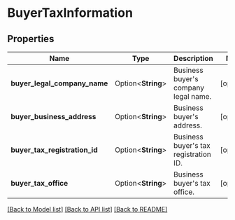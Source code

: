 # BuyerTaxInformation

## Properties

Name | Type | Description | Notes
------------ | ------------- | ------------- | -------------
**buyer_legal_company_name** | Option<**String**> | Business buyer's company legal name. | [optional]
**buyer_business_address** | Option<**String**> | Business buyer's address. | [optional]
**buyer_tax_registration_id** | Option<**String**> | Business buyer's tax registration ID. | [optional]
**buyer_tax_office** | Option<**String**> | Business buyer's tax office. | [optional]

[[Back to Model list]](../README.md#documentation-for-models) [[Back to API list]](../README.md#documentation-for-api-endpoints) [[Back to README]](../README.md)


